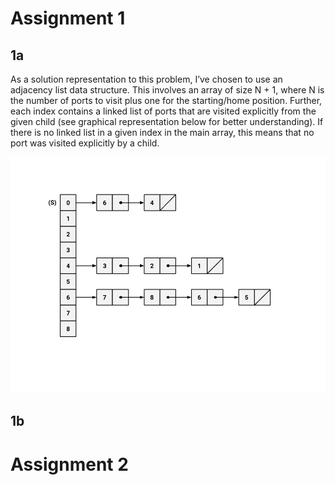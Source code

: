 # Assignment 1

## 1a

As a solution representation to this problem, I’ve chosen to use an adjacency list data structure. This involves an array of size N + 1, where N is the number of ports to visit plus one for the starting/home position. Further, each index contains a linked list of ports that are visited explicitly from the given child (see graphical representation below for better understanding). If there is no linked list in a given index in the main array, this means that no port was visited explicitly by a child.

![Figure 1a](resources/figure_1a.png)

## 1b


# Assignment 2

